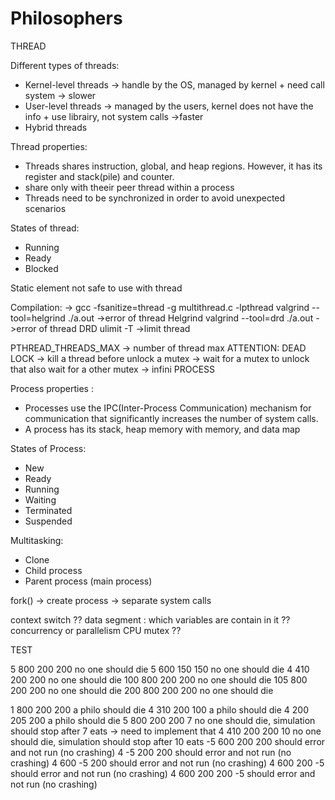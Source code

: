 # Philosophers

THREAD

Different types of threads:

- Kernel-level threads -> handle by the OS, managed by kernel + need call system -> slower
- User-level threads -> managed by the users, kernel does not have the info + use librairy, not system calls ->faster
- Hybrid threads

Thread properties:
- Threads shares instruction, global, and heap regions. However, it has its register and stack(pile) and counter.
- share only with theeir peer thread within a process
- Threads need to be synchronized in order to avoid unexpected scenarios

States of thread:
- Running
- Ready
- Blocked

Static element not safe to use with thread

Compilation:
-> gcc -fsanitize=thread -g multithread.c -lpthread
valgrind --tool=helgrind ./a.out ->error of thread Helgrind
valgrind --tool=drd ./a.out ->error of thread DRD
ulimit -T ->limit thread

PTHREAD_THREADS_MAX -> number of thread max
ATTENTION: DEAD LOCK -> kill a thread before unlock a mutex
					-> wait for a mutex to unlock that also wait for a other mutex -> infini
PROCESS

Process properties :
- Processes use the IPC(Inter-Process Communication) mechanism for communication that significantly increases the number of system calls.
- A process has its stack, heap memory with memory, and data map

States of Process:
- New
- Ready
- Running
- Waiting
- Terminated
- Suspended

Multitasking:
- Clone
- Child process
- Parent process (main process)

fork() -> create process -> separate system calls


context switch ??
data segment : which variables are contain in it ??
concurrency or parallelism CPU
mutex ??

TEST

5 800 200 200
no one should die
5 600 150 150
no one should die
4 410 200 200
no one should die
100 800 200 200
no one should die
105 800 200 200
no one should die
200 800 200 200
no one should die


1 800 200 200
a philo should die
4 310 200 100
a philo should die
4 200 205 200
a philo should die
5 800 200 200 7
no one should die, simulation should stop after 7 eats		-> need to implement that
4 410 200 200 10
no one should die, simulation should stop after 10 eats
-5 600 200 200
should error and not run (no crashing)
4 -5 200 200
should error and not run (no crashing)
4 600 -5 200
should error and not run (no crashing)
4 600 200 -5
should error and not run (no crashing)
4 600 200 200 -5
should error and not run (no crashing)